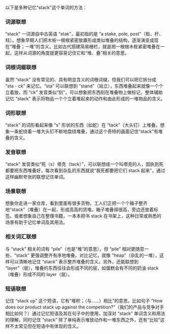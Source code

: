 以下是多种记忆“stack”这个单词的方法：

### 词源联想
“stack” 一词源自中古英语 “stak”，最初指的是 “a stake, pole, post”（桩、杆、柱）。想象早期人们把木桩一根根紧密放置形成类似堆叠的结构，逐渐演变成现在“堆叠；一堆”的含义。比如古代搭建简易栅栏，就是把一根根木桩紧密堆叠在一起，这样从词源的角度就更容易记住它和“堆、叠”相关的意思。

### 词根词缀联想
虽然 “stack” 没有常见的、具有明显含义的词根词缀，但我们可以把它拆分成 “sta - ck” 来记忆。“sta” 可以联想到 “stand”（站立），东西堆叠起来就像一个个立着放，而 “ck” 发音类似“刻”，可以想象把东西刻在堆叠物上做标记，整体辅助记忆 “stack” 表示将物品一个个立着堆起来的动作和由此形成的一堆物品的含义。

### 词形联想
“stack” 的词形看起来像 “s” 形状的东西（如蛇）在 “tack”（大头钉）上堆叠。想象一条蛇绕着一堆大头钉不断地盘绕堆叠，通过这个奇特的画面记住“stack”有堆叠的含义。

### 发音联想
“stack” 发音类似“死（s）塔克（tack）”，可以联想成一个叫塔克的人，固执到死都要把东西堆叠好，每次看到杂乱的东西就说“我死都要把它们 stack 起来”，通过这样幽默夸张的联想记住单词。

### 场景联想
想象你走进一家仓库，看到里面有很多货物，工人们正把一个个箱子整齐地“stack”（堆叠）在一起，形成高高的货堆。箱子堆叠得很高，旁边还放着标签。或者想象自己在整理书籍，一本本把书 stack 在书架上，这种日常或熟悉的场景有助于记忆单词及其用法。

### 相关词汇联想
与 “stack” 相关的词有 “pile”（也是“堆”的意思），但 “pile” 相对更随意一些，“stack” 更强调整齐有序地堆叠。对比记忆，就像 “heap”（杂乱的一堆），这样可以清晰地记住 “stack” 表示整齐堆叠的含义。另外，还能联想到 “layer”（层），堆叠的东西往往会形成不同的层，如蛋糕会有不同的奶油 stack（堆叠）形成不同的 layer（层）。

### 短语联想
记住 “stack up” 这个短语，它有“堆积；（与……）相比”的意思。比如句子 “How does our product stack up against the competition?”（我们的产品与竞争对手相比如何？）通过记忆短语及其在句子中的使用，加深对 “stack” 单词含义和用法的理解，同时记住 “stack” 除了单纯表示堆放动作和一堆东西之外，还有“比较”这样不太常见但在短语中有体现的含义。 